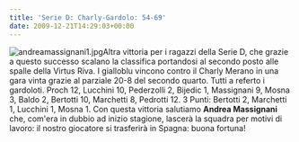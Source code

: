 ```yaml
---
title: 'Serie D: Charly-Gardolo: 54-69'
date: 2009-12-21T14:29:03+00:00
---
```

![andreamassignani1.jpg](http://www.basketgardolo.it/wp-content/uploads/2009/10/andreamassignani1.jpg)Altra vittoria per i ragazzi della Serie D, che grazie a questo successo scalano la classifica portandosi al secondo posto alle spalle della Virtus Riva. I gialloblu vincono contro il Charly Merano in una gara vinta grazie al parziale 20-8 del secondo quarto. Tutti a referto i gardoloti. Proch 12, Lucchini 10, Pederzolli 2, Bijedic 1, Massignani 9, Mosna 3, Baldo 2, Bertotti 10, Marchetti 8, Pedrotti 12. 3 Punti: Bertotti 2, Marchetti 1, Lucchini 1, Mosna 1. Con questa vittoria salutiamo **Andrea Massignani** che, com'era in dubbio ad inizio stagione, lascerà la squadra per motivi di lavoro: il nostro giocatore si trasferirà in Spagna: buona fortuna!